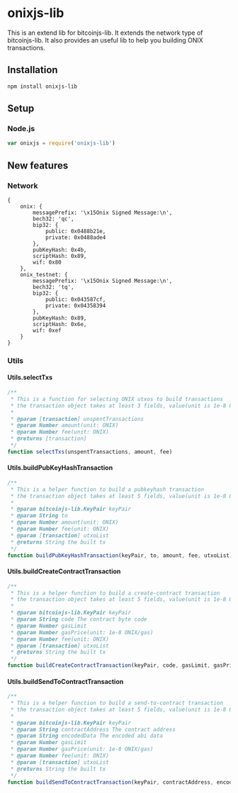 # onixjs-lib
This is an extend lib for bitcoinjs-lib.
It extends the network type of bitcoinjs-lib.
It also provides an useful lib to help you building ONIX transactions.

## Installation
``` bash
npm install onixjs-lib
```

## Setup
### Node.js
``` javascript
var onixjs = require('onixjs-lib')
```

## New features
### Network
```
{
    onix: {
        messagePrefix: '\x15Onix Signed Message:\n',
        bech32: 'qc',
        bip32: {
            public: 0x0488b21e,
            private: 0x0488ade4
        },
        pubKeyHash: 0x4b,
        scriptHash: 0x89,
        wif: 0x80
    },
    onix_testnet: {
        messagePrefix: '\x15Onix Signed Message:\n',
        bech32: 'tq',
        bip32: {
            public: 0x043587cf,
            private: 0x04358394
        },
        pubKeyHash: 0x89,
        scriptHash: 0x6e,
        wif: 0xef
    }
}

```

### Utils
#### Utils.selectTxs
```javascript
/**
 * This is a function for selecting ONIX utxos to build transactions
 * the transaction object takes at least 3 fields, value(unit is 1e-8 ONIX) , confirmations and isStake
 *
 * @param [transaction] unspentTransactions
 * @param Number amount(unit: ONIX)
 * @param Number fee(unit: ONIX)
 * @returns [transaction]
 */
function selectTxs(unspentTransactions, amount, fee)
```
#### Utils.buildPubKeyHashTransaction
```javascript
/**
 * This is a helper function to build a pubkeyhash transaction
 * the transaction object takes at least 5 fields, value(unit is 1e-8 ONIX), confirmations, isStake, hash and pos
 *
 * @param bitcoinjs-lib.KeyPair keyPair
 * @param String to
 * @param Number amount(unit: ONIX)
 * @param Number fee(unit: ONIX)
 * @param [transaction] utxoList
 * @returns String the built tx
 */
function buildPubKeyHashTransaction(keyPair, to, amount, fee, utxoList)
```
#### Utils.buildCreateContractTransaction
```javascript
/**
 * This is a helper function to build a create-contract transaction
 * the transaction object takes at least 5 fields, value(unit is 1e-8 ONIX), confirmations, isStake, hash and pos
 *
 * @param bitcoinjs-lib.KeyPair keyPair
 * @param String code The contract byte code
 * @param Number gasLimit
 * @param Number gasPrice(unit: 1e-8 ONIX/gas)
 * @param Number fee(unit: ONIX)
 * @param [transaction] utxoList
 * @returns String the built tx
 */
function buildCreateContractTransaction(keyPair, code, gasLimit, gasPrice, fee, utxoList)
```
#### Utils.buildSendToContractTransaction
```javascript
/**
 * This is a helper function to build a send-to-contract transaction
 * the transaction object takes at least 5 fields, value(unit is 1e-8 ONIX), confirmations, isStake, hash and pos
 *
 * @param bitcoinjs-lib.KeyPair keyPair
 * @param String contractAddress The contract address
 * @param String encodedData The encoded abi data
 * @param Number gasLimit
 * @param Number gasPrice(unit: 1e-8 ONIX/gas)
 * @param Number fee(unit: ONIX)
 * @param [transaction] utxoList
 * @returns String the built tx
 */
function buildSendToContractTransaction(keyPair, contractAddress, encodedData, gasLimit, gasPrice, fee, utxoList)
```
